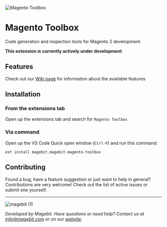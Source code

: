 ![Magento Toolbox](https://github.com/user-attachments/assets/9e04952d-b869-470a-9171-dac9794a7185)


# Magento Toolbox

Code generation and inspection tools for Magento 2 development.

**This extension is currently actively under development**

## Features

Check out our [Wiki page](https://github.com/magebitcom/magento-toolbox/wiki) for information about the available features

## Installation

### From the extensions tab
Open up the extensions tab and search for `Magento Toolbox`

### Via command
Open up the VS Code Quick open window (`Ctrl-P`) and run this command:
```
ext install magebit.magebit-magento-toolbox
```

## Contributing

Found a bug, have a feature suggestion or just want to help in general? Contributions are very welcome! Check out the list of active issues or submit one yourself.

---
![magebit (1)](https://github.com/user-attachments/assets/cdc904ce-e839-40a0-a86f-792f7ab7961f)

*Developed by Magebit. Have questions or need help? Contact us at info@magebit.com or on our [website](https://magebit.com/contact).*
